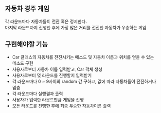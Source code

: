 ## 자동차 경주 게임
각 라운드마다 자동차들이 전진 혹은 정지한다.<br>
마지막 라운드까지 진행한 후에 가장 많은 거리를 전진한 자동차가 우승하는 게임 


## 구현해야할 기능
- Car 클래스의 자동차를 전진시키는 메소드 및 자동차 이름과 위치를 얻을 수 있는 메소드 구현
- 사용자로부터 자동차 이름 입력받고, Car 객체 생성
- 사용자로부터 몇 라운드를 진행할지 입력받기
- 각 라운드마다 0 ~ 9사이의 random 값 구하고, 값에 따라 자동차들이 전진하거나 멈춤
- 각 라운드마다 실행결과 출력
- 사용자가 입력한 라운드만큼 게임을 진행
- 모든 라운드를 진행한 후에 최종 우승한 자동차이름 출력